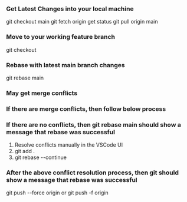 ### Get Latest Changes into your local machine
git checkout main
git fetch origin
get status
git pull origin main


### Move to your working feature branch
git checkout <feature-branch-name>
### Rebase with latest main branch changes
git rebase main
### May get merge conflicts
### If there are merge conflicts, then follow below process
### If there are no conflicts, then git rebase main should show a message that rebase was successful
1. Resolve conflicts manually in the VSCode UI
2. git add .
3. git rebase --continue
### After the above conflict resolution process,  then git should show a message that rebase was successful
git push --force origin <feature-branch-name>
or
git push -f origin <feature-branch-name>
 

